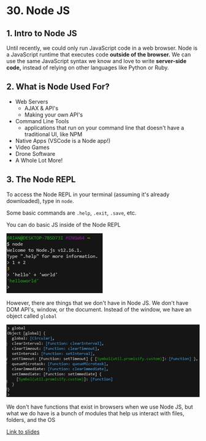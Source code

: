 # 30. Node JS

## 1. Intro to Node JS

Until recently, we could only run JavaScript code in a web browser.   Node is a JavaScript runtime that executes code **outside of the browser.** We can use the same JavaScript syntax we know and love to write **server-side code,** instead of relying on other languages like Python or Ruby.

## 2. What is Node Used For?

- Web Servers
    - AJAX & API's
    - Making your own API's
- Command Line Tools
    - applications that run on your command line that doesn't have a traditional UI, like NPM
- Native Apps (VSCode is a Node app!)
- Video Games
- Drone Software
- A Whole Lot More!

## 3. The Node REPL

To access the Node REPL in your terminal (assuming it's already downloaded), type in `node`.

Some basic commands are `.help`, `.exit`, `.save`, etc.

You can do basic JS inside of the Node REPL

![img1](https://github.com/Brian-E-Nguyen/Web-Dev-Bootcamp-2020/blob/main/30-NodeJS/img-for-notes/img1.jpg)

However, there are things that we don't have in Node JS. We don't have DOM API's, window, or the document. Instead of the window, we have an object called `global`

![img2](https://github.com/Brian-E-Nguyen/Web-Dev-Bootcamp-2020/blob/main/30-NodeJS/img-for-notes/img2.jpg)

We don't have functions that exist in browsers when we use Node JS, but what we do have is a bunch of modules that help us interact with files, folders, and the OS

[Link to slides](https://www.canva.com/design/DAEEJ5vmCOs/-MdF0FsNq0tKab3baCY6eg/view?utm_content=DAEEJ5vmCOs&utm_campaign=designshare&utm_medium=link&utm_source=sharebutton#4)